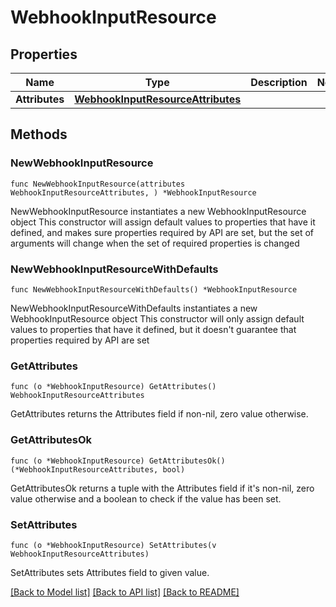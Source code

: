 # WebhookInputResource

## Properties

Name | Type | Description | Notes
------------ | ------------- | ------------- | -------------
**Attributes** | [**WebhookInputResourceAttributes**](WebhookInputResourceAttributes.md) |  | 

## Methods

### NewWebhookInputResource

`func NewWebhookInputResource(attributes WebhookInputResourceAttributes, ) *WebhookInputResource`

NewWebhookInputResource instantiates a new WebhookInputResource object
This constructor will assign default values to properties that have it defined,
and makes sure properties required by API are set, but the set of arguments
will change when the set of required properties is changed

### NewWebhookInputResourceWithDefaults

`func NewWebhookInputResourceWithDefaults() *WebhookInputResource`

NewWebhookInputResourceWithDefaults instantiates a new WebhookInputResource object
This constructor will only assign default values to properties that have it defined,
but it doesn't guarantee that properties required by API are set

### GetAttributes

`func (o *WebhookInputResource) GetAttributes() WebhookInputResourceAttributes`

GetAttributes returns the Attributes field if non-nil, zero value otherwise.

### GetAttributesOk

`func (o *WebhookInputResource) GetAttributesOk() (*WebhookInputResourceAttributes, bool)`

GetAttributesOk returns a tuple with the Attributes field if it's non-nil, zero value otherwise
and a boolean to check if the value has been set.

### SetAttributes

`func (o *WebhookInputResource) SetAttributes(v WebhookInputResourceAttributes)`

SetAttributes sets Attributes field to given value.



[[Back to Model list]](../README.md#documentation-for-models) [[Back to API list]](../README.md#documentation-for-api-endpoints) [[Back to README]](../README.md)


